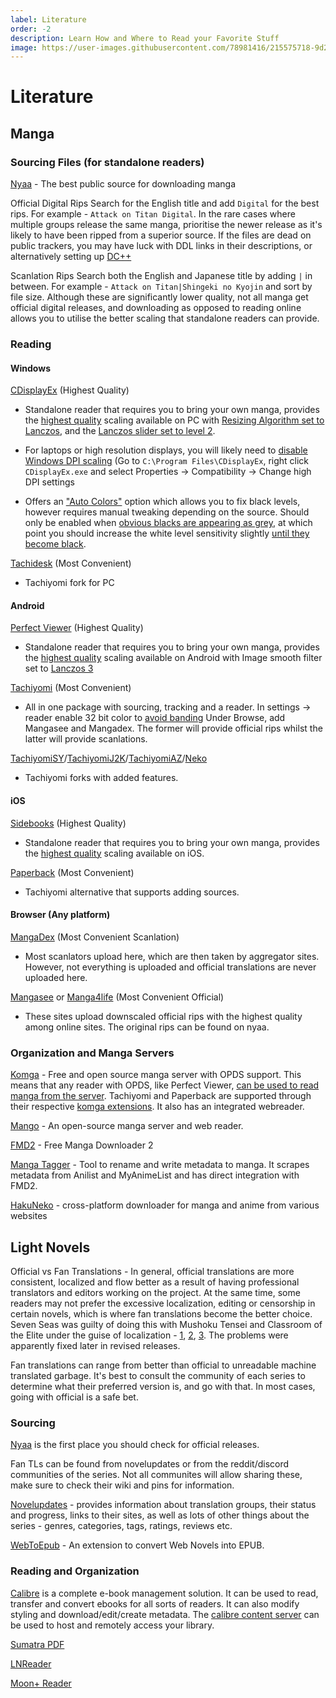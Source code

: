 ```yaml
---
label: Literature
order: -2
description: Learn How and Where to Read your Favorite Stuff
image: https://user-images.githubusercontent.com/78981416/215575718-9d206b3c-4377-4bb4-baea-72516953c85f.gif
---
```


# Literature

## Manga

### Sourcing Files (for standalone readers)

[Nyaa](https://nyaa.si) - The best public source for downloading manga

Official Digital Rips
Search for the English title and add `Digital` for the best rips. For example - `Attack on Titan Digital`.
In the rare cases where multiple groups release the same manga, prioritise the newer release as it's likely to have been ripped from a superior source.
If the files are dead on public trackers, you may have luck with DDL links in their descriptions, or alternatively setting up [DC++](https://www.reddit.com/r/trackers/comments/p1z313/comic_trackers_other_than_32pages/h8iu5uh/)

Scanlation Rips
Search both the English and Japanese title by adding `|` in between. For example - `Attack on Titan|Shingeki no Kyojin` and sort by file size.
Although these are significantly lower quality, not all manga get official digital releases, and downloading as opposed to reading online allows you to utilise the better scaling that standalone readers can provide.

### Reading

#### Windows

[CDisplayEx](https://www.cdisplayex.com/) (Highest Quality)

- Standalone reader that requires you to bring your own manga, provides the [highest quality](https://slow.pics/c/y737QBlP) scaling available on PC with [Resizing Algorithm set to Lanczos](https://i.imgur.com/BiNvbSq.png), and the [Lanczos slider set to level 2](https://i.imgur.com/qkSifGM.png).

- For laptops or high resolution displays, you will likely need to [disable Windows DPI scaling](https://i.imgur.com/PkjLdAA.png) (Go to `C:\Program Files\CDisplayEx`, right click `CDisplayEx.exe` and select Properties -> Compatibility -> Change high DPI settings

- Offers an ["Auto Colors"](https://i.imgur.com/qCEc9MB.png) option which allows you to fix black levels, however requires manual tweaking depending on the source. Should only be enabled when [obvious blacks are appearing as grey](https://i.imgur.com/AA85Knn.png), at which point you should increase the white level sensitivity slightly [until they become black](https://i.imgur.com/sDmx0b7.png).

[Tachidesk](https://github.com/Suwayomi/Tachidesk-Server) (Most Convenient)

- Tachiyomi fork for PC

#### Android

[Perfect Viewer](https://play.google.com/store/apps/details?id=com.rookiestudio.perfectviewer) (Highest Quality)

- Standalone reader that requires you to bring your own manga, provides the [highest quality](https://slow.pics/c/y737QBlP) scaling available on Android with Image smooth filter set to [Lanczos 3](https://i.imgur.com/M2fkp9p.jpeg)

[Tachiyomi](https://tachiyomi.org/) (Most Convenient)

- All in one package with sourcing, tracking and a reader.
  In settings -> reader enable 32 bit color to [avoid banding](https://slow.pics/c/eOC7j5nI)
  Under Browse, add Mangasee and Mangadex. The former will provide official rips whilst the latter will provide scanlations.

[TachiyomiSY](https://tachiyomi.org/forks/TachiyomiSY/)/[TachiyomiJ2K](https://tachiyomi.org/forks/TachiyomiJ2K/)/[TachiyomiAZ](https://tachiyomi.org/forks/TachiyomiAZ/)/[Neko](https://tachiyomi.org/forks/Neko/)

- Tachiyomi forks with added features.

#### iOS

[Sidebooks](https://apps.apple.com/us/app/sidebooks/id409777225) (Highest Quality)

- Standalone reader that requires you to bring your own manga, provides the [highest quality](https://slow.pics/c/gUsyOomL) scaling available on iOS.

[Paperback](https://paperback.moe/) (Most Convenient)

- Tachiyomi alternative that supports adding sources.

#### Browser (Any platform)

[MangaDex](https://mangadex.org/) (Most Convenient Scanlation)

- Most scanlators upload here, which are then taken by aggregator sites. However, not everything is uploaded and official translations are never uploaded here.

[Mangasee](https://mangasee123.com/) or [Manga4life](https://manga4life.com/) (Most Convenient Official)

- These sites upload downscaled official rips with the highest quality among online sites. The original rips can be found on nyaa.

### Organization and Manga Servers

[Komga](https://komga.org/) - Free and open source manga server with OPDS support. This means that any reader with OPDS, like Perfect Viewer, [can be used to read manga from the server](https://komga.org/guides/opds.html). Tachiyomi and Paperback are supported through their respective [komga extensions](https://komga.org/guides/tachiyomi.html). It also has an integrated webreader.

[Mango](https://getmango.app/) - An open-source manga server and web reader.

[FMD2](https://github.com/FreeMangaDownloader/FMD2) - Free Manga Downloader 2

[Manga Tagger](https://github.com/Inpacchi/Manga-Tagger) - Tool to rename and write metadata to manga. It scrapes metadata from Anilist and MyAnimeList and has direct integration with FMD2.

[HakuNeko](https://hakuneko.download/) - cross-platform downloader for manga and anime from various websites

## Light Novels

Official vs Fan Translations - In general, official translations are more consistent, localized and flow better as a result of having professional translators and editors working on the project. At the same time, some readers may not prefer the excessive localization, editing or censorship in certain novels, which is where fan translations become the better choice. Seven Seas was guilty of doing this with Mushoku Tensei and Classroom of the Elite under the guise of localization - [1](https://www.animenewsnetwork.com/news/2021-02-17/seven-seas-addresses-mushoku-tensei-classroom-of-the-elite-light-novel-localization-changes/.169582), [2](https://www.animenewsnetwork.com/feature/2021-04-26/why-seven-seas-altered-its-light-novels/.171956), [3](https://boundingintocomics.com/2021/02/21/seven-seas-admits-to-heavy-handed-censorship-of-classroom-of-the-elite-and-mushoku-tensei-jobless-reincarnation/). The problems were apparently fixed later in revised releases.

Fan translations can range from better than official to unreadable machine translated garbage. It's best to consult the community of each series to determine what their preferred version is, and go with that. In most cases, going with official is a safe bet.

### Sourcing

[Nyaa](https://nyaa.si/) is the first place you should check for official releases.

Fan TLs can be found from novelupdates or from the reddit/discord communities of the series. Not all communites will allow sharing these, make sure to check their wiki and pins for information.

[Novelupdates](https://www.novelupdates.com/) - provides information about translation groups, their status and progress, links to their sites, as well as lots of other things about the series - genres, categories, tags, ratings, reviews etc.

[WebToEpub](https://github.com/dteviot/WebToEpub) - An extension to convert Web Novels into EPUB.

### Reading and Organization

[Calibre](https://calibre-ebook.com/) is a complete e-book management solution. It can be used to read, transfer and convert ebooks for all sorts of readers. It can also modify styling and download/edit/create metadata. The [calibre content server](https://manual.calibre-ebook.com/server.html) can be used to host and remotely access your library.

[Sumatra PDF](https://www.sumatrapdfreader.org/free-pdf-reader)

[LNReader](https://github.com/LNReader/lnreader)

[Moon+ Reader](https://play.google.com/store/apps/details?id=com.flyersoft.moonreader)
